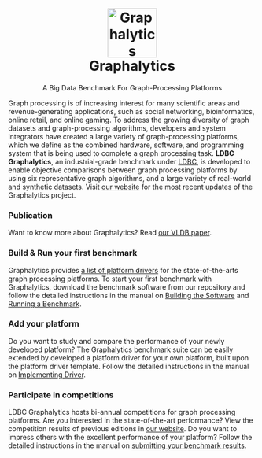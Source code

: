<h1 align="center">
    <img src="https://graphalytics.org/assets/cube-overview.png" width="100" alt="Graphalytics">
    <br>
    Graphalytics
</h1>
<p align="center">
    A Big Data Benchmark For Graph-Processing Platforms
</p>

Graph processing is of increasing interest for many scientific areas and revenue-generating applications, such as social networking, bioinformatics, online retail, and online gaming. To address the growing diversity of graph datasets and graph-processing algorithms, developers and system integrators have created a large variety of graph-processing platforms, which we define as the combined hardware, software, and programming system that is being used to complete a graph processing task. **LDBC Graphalytics**, an industrial-grade benchmark under [LDBC](http://ldbcouncil.org), is developed to enable objective comparisons between graph processing platforms by using six representative graph algorithms, and a large variety of real-world and synthetic datasets. Visit [our website](https://graphalytics.org) for the most recent updates of the Graphalytics project.

### Publication
Want to know more about Graphalytics? Read [our VLDB paper](http://www.vldb.org/pvldb/vol9/p1317-iosup.pdf).

### Build & Run your first benchmark
Graphalytics provides [a list of platform drivers](https://graphalytics.org/software) for the state-of-the-arts graph processing platforms. To start your first benchmark with Graphalytics, download the benchmark software from our repository and follow the detailed instructions in the manual on [Building the Software](https://github.com/ldbc/ldbc_graphalytics/wiki/Documentation%3A-Software-Build) and [Running a Benchmark](https://github.com/ldbc/ldbc_graphalytics/wiki/Manual:-Running-Benchmark).


### Add your platform
Do you want to study and compare the performance of your newly developed platform? The Graphalytics benchmark suite can be easily extended by developed a platform driver for your own platform, built upon the platform driver template. Follow the detailed instructions in the manual on [Implementing Driver](https://github.com/ldbc/ldbc_graphalytics/wiki/Manual:-Implementing-Driver).

### Participate in competitions
LDBC Graphalytics hosts bi-annual competitions for graph processing platforms. Are you interested in the state-of-the-art performance? View the competition results of previous editions in [our website](https://graphalytics.org/competition). Do you want to impress others with the excellent performance of your platform? Follow the detailed instructions in the manual on [submitting your benchmark results](https://github.com/ldbc/ldbc_graphalytics/wiki/Manual%3A-Submitting-Result).



